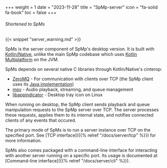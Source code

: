 +++
weight = 1
date = "2023-11-28"
title = "SpMp-server"
icon = "fa-solid fa-book"
toc = false
+++

###### Shortened to SpMs

######

{{< snippet "server_warning.md" >}}

SpMs is the server component of SpMp's desktop version. It is built with [Kotlin/Native](https://kotlinlang.org/docs/native-overview.html), unlike the main SpMp codebase which uses [Kotlin Multiplatform](https://kotlinlang.org/docs/multiplatform.html#get-started) on the JVM. 

SpMs depends on several native C libraries through Kotlin/Native's cinterop:
- [ZeroMQ](https://zeromq.org/) - For communication with clients over TCP (the SpMp client uses its [Java implementation](https://github.com/zeromq/jeromq))
- [mpv](https://mpv.io/) - Audio playback, streaming, and queue management
- [libappindicator](https://launchpad.net/libappindicator) - Desktop tray icon on Linux

When running on desktop, the SpMp client sends playback and queue manipulation requests to the SpMp server over TCP. The server processes these requests, applies them to its internal state, and notifies connected clients of any events that occured.

The primary mode of SpMs is to run a server instance over TCP on the specified port. See [TCP interface]({{% relref "/docs/server/tcp" %}}) for more information.

SpMs also comes packaged with a command-line interface for interacting with another server running on a specific port. Its usage is documented at [Command-line interface]({{% relref "/docs/server/cli" %}}).
